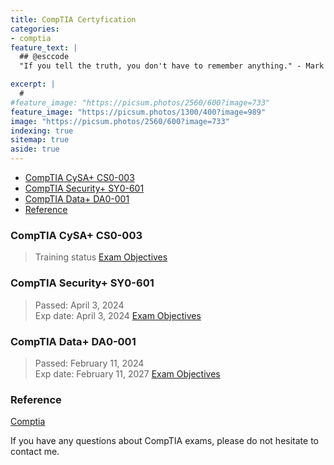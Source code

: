 ```yaml
---
title: CompTIA Certyfication
categories:
- comptia
feature_text: |
  ## @esccode
  "If you tell the truth, you don't have to remember anything." - Mark Twain

excerpt: |
  # 
#feature_image: "https://picsum.photos/2560/600?image=733"
feature_image: "https://picsum.photos/1300/400?image=989"
image: "https://picsum.photos/2560/600?image=733"
indexing: true
sitemap: true
aside: true
---
```


- [CompTIA CySA+ CS0-003](#comptia-cysa-cs0-003)
- [CompTIA Security+ SY0-601](#comptia-security-sy0-601)
- [CompTIA Data+ DA0-001](#comptia-data-da0-001)
- [Reference](#reference)

### CompTIA CySA+ CS0-003

> Training status
> [Exam Objectives](https://esccode.pl/cyber/2024/04/12/cs0-003/)

### CompTIA Security+ SY0-601

> Passed: April 3, 2024  
> Exp date: April 3, 2024
> [Exam Objectives](https://esccode.pl/cyber/2023/08/13/sy0-601/)

### CompTIA Data+ DA0-001  

> Passed:   February 11, 2024  
> Exp date: February 11, 2027
> [Exam Objectives](https://esccode.pl/data/2023/08/12/da0-001/)

### Reference

[Comptia](https://www.comptia.org/certifications)

If you have any questions about CompTIA  exams, please do not hesitate to contact me.
